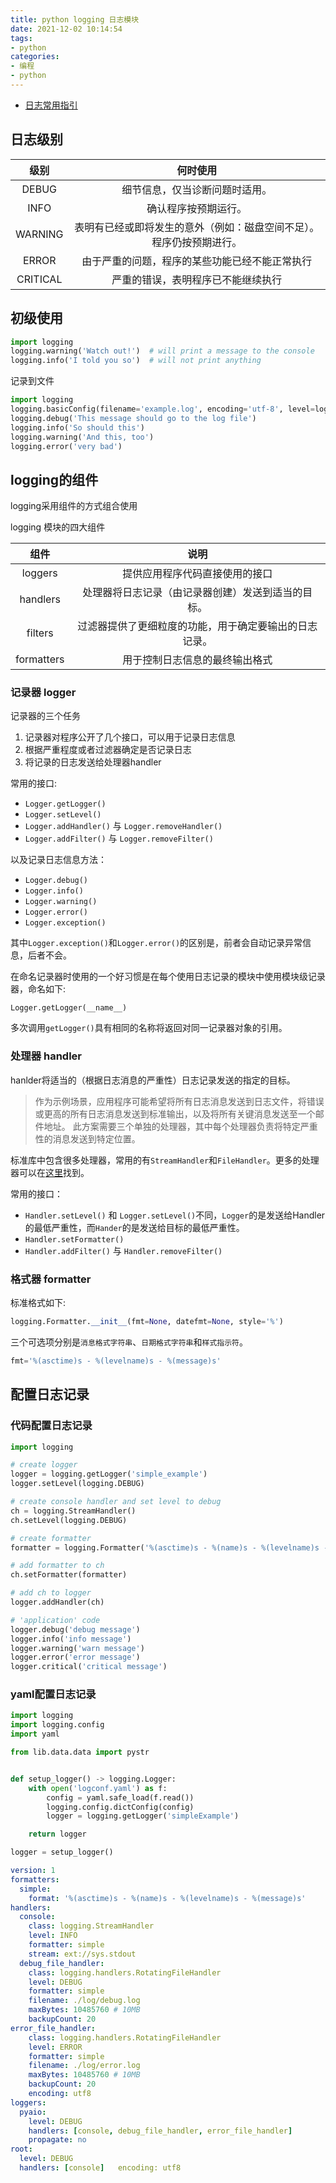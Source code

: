 ```yaml
---
title: python logging 日志模块
date: 2021-12-02 10:14:54
tags:
- python
categories:
- 编程
- python
---
```


- [日志常用指引](https://docs.python.org/zh-cn/3/howto/logging.html#logging-basic-tutorial)


## 日志级别


|   级别   |                               何时使用                               |
| :------: | :------------------------------------------------------------------: |
|  DEBUG   |                    细节信息，仅当诊断问题时适用。                    |
|   INFO   |                         确认程序按预期运行。                         |
| WARNING  | 表明有已经或即将发生的意外（例如：磁盘空间不足）。程序仍按预期进行。 |
|  ERROR   |            由于严重的问题，程序的某些功能已经不能正常执行            |
| CRITICAL |                  严重的错误，表明程序已不能继续执行                  |

## 初级使用

```py
import logging
logging.warning('Watch out!')  # will print a message to the console
logging.info('I told you so')  # will not print anything
```

记录到文件

```py
import logging
logging.basicConfig(filename='example.log', encoding='utf-8', level=logging.DEBUG)
logging.debug('This message should go to the log file')
logging.info('So should this')
logging.warning('And this, too')
logging.error('very bad')
```

## logging的组件

logging采用组件的方式组合使用

logging 模块的四大组件

|    组件    |                          说明                          |
| :--------: | :----------------------------------------------------: |
|  loggers   |             提供应用程序代码直接使用的接口             |
|  handlers  |   处理器将日志记录（由记录器创建）发送到适当的目标。   |
|  filters   | 过滤器提供了更细粒度的功能，用于确定要输出的日志记录。 |
| formatters |             用于控制日志信息的最终输出格式             |


### 记录器 logger

记录器的三个任务
1. 记录器对程序公开了几个接口，可以用于记录日志信息
2. 根据严重程度或者过滤器确定是否记录日志
3. 将记录的日志发送给处理器handler

常用的接口:
- `Logger.getLogger()`
- `Logger.setLevel()`
- `Logger.addHandler()` 与 `Logger.removeHandler()`
- `Logger.addFilter()` 与 `Logger.removeFilter()`

以及记录日志信息方法：
- `Logger.debug()`
- `Logger.info()`
- `Logger.warning()`
- `Logger.error()`
- `Logger.exception()`

其中`Logger.exception()`和`Logger.error()`的区别是，前者会自动记录异常信息，后者不会。

在命名记录器时使用的一个好习惯是在每个使用日志记录的模块中使用模块级记录器，命名如下:

`Logger.getLogger(__name__)`

多次调用`getLogger()`具有相同的名称将返回对同一记录器对象的引用。

### 处理器 handler

hanlder将适当的（根据日志消息的严重性）日志记录发送的指定的目标。

> 作为示例场景，应用程序可能希望将所有日志消息发送到日志文件，将错误或更高的所有日志消息发送到标准输出，以及将所有关键消息发送至一个邮件地址。 此方案需要三个单独的处理器，其中每个处理器负责将特定严重性的消息发送到特定位置。

标准库中包含很多处理器，常用的有`StreamHandler`和`FileHandler`。更多的处理器可以在[这里](https://docs.python.org/zh-cn/3/howto/logging.html#useful-handlers)找到。

常用的接口：

- `Handler.setLevel()` 和 `Logger.setLevel()`不同，`Logger`的是发送给Handler的最低严重性，而`Hander`的是发送给目标的最低严重性。
- `Handler.setFormatter()`
- `Handler.addFilter()` 与 `Handler.removeFilter()`

### 格式器 formatter

标准格式如下:

```py
logging.Formatter.__init__(fmt=None, datefmt=None, style='%')
```

三个可选项分别是`消息格式字符串`、`日期格式字符串`和`样式指示符`。

```py
fmt='%(asctime)s - %(levelname)s - %(message)s'
```


## 配置日志记录

### 代码配置日志记录

```py
import logging

# create logger
logger = logging.getLogger('simple_example')
logger.setLevel(logging.DEBUG)

# create console handler and set level to debug
ch = logging.StreamHandler()
ch.setLevel(logging.DEBUG)

# create formatter
formatter = logging.Formatter('%(asctime)s - %(name)s - %(levelname)s - %(message)s')

# add formatter to ch
ch.setFormatter(formatter)

# add ch to logger
logger.addHandler(ch)

# 'application' code
logger.debug('debug message')
logger.info('info message')
logger.warning('warn message')
logger.error('error message')
logger.critical('critical message')
```

### yaml配置日志记录

```py log.py
import logging
import logging.config
import yaml

from lib.data.data import pystr


def setup_logger() -> logging.Logger:
    with open('logconf.yaml') as f:
        config = yaml.safe_load(f.read())
        logging.config.dictConfig(config)
        logger = logging.getLogger('simpleExample')

    return logger

logger = setup_logger()
```

```yaml logging.yaml
version: 1
formatters:
  simple:
    format: '%(asctime)s - %(name)s - %(levelname)s - %(message)s'
handlers:
  console:
    class: logging.StreamHandler
    level: INFO
    formatter: simple
    stream: ext://sys.stdout
  debug_file_handler:
    class: logging.handlers.RotatingFileHandler
    level: DEBUG
    formatter: simple
    filename: ./log/debug.log
    maxBytes: 10485760 # 10MB
    backupCount: 20
error_file_handler:
    class: logging.handlers.RotatingFileHandler
    level: ERROR
    formatter: simple
    filename: ./log/error.log
    maxBytes: 10485760 # 10MB
    backupCount: 20
    encoding: utf8
loggers:
  pyaio:
    level: DEBUG
    handlers: [console, debug_file_handler, error_file_handler]
    propagate: no
root:
  level: DEBUG
  handlers: [console]   encoding: utf8
```
